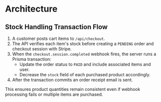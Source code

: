# Architecture

## Stock Handling Transaction Flow

1. A customer posts cart items to `/api/checkout`.
2. The API verifies each item's stock before creating a `PENDING` order and checkout session with Stripe.
3. When the `checkout.session.completed` webhook fires, the server runs a Prisma transaction:
   - Update the order status to `PAID` and include associated items and user.
   - Decrease the `stock` field of each purchased product accordingly.
4. After the transaction commits an order receipt email is sent.

This ensures product quantities remain consistent even if webhook processing fails or multiple items are purchased.
